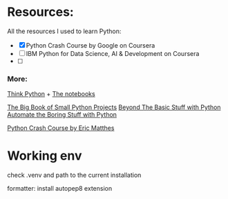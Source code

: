 # Resources:

All the resources I used to learn Python:

- [x] Python Crash Course by Google on Coursera
- [ ] IBM Python for Data Science, AI & Development on Coursera
- [ ] 



### More:

[Think Python](https://greenteapress.com/wp/think-python-3rd-edition/) + [The notebooks](https://allendowney.github.io/ThinkPython/)

[The Big Book of Small Python Projects](https://inventwithpython.com/bigbookpython/)
[Beyond The Basic Stuff with Python](https://inventwithpython.com/beyond/)
[Automate the Boring Stuff with Python](https://automatetheboringstuff.com)


[Python Crash Course by Eric Matthes](https://github.com/ehmatthes/pcc_3e)


# Working env

check .venv and path to the current installation

formatter:
install autopep8 extension

